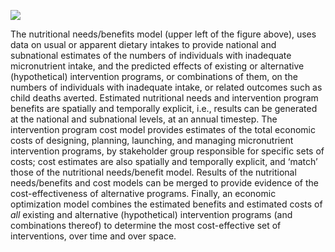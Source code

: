 
![](../pictures/MINIMOD_Overview_Slide.pptx.jpg)

The nutritional needs/benefits model (upper left of the figure above), uses data on usual or apparent dietary intakes to provide national and subnational estimates of the numbers of individuals with inadequate micronutrient intake, and the predicted effects of existing or alternative (hypothetical) intervention programs, or combinations of them, on the numbers of individuals with inadequate intake, or related outcomes such as child deaths averted. Estimated nutritional needs and intervention program benefits are spatially and temporally explicit, i.e., results can be generated at the national and subnational levels, at an annual timestep. The intervention program cost model provides estimates of the total economic costs of designing, planning, launching, and managing micronutrient intervention programs, by stakeholder group responsible for specific sets of costs; cost estimates are also spatially and temporally explicit, and ‘match’ those of the nutritional needs/benefit model.  Results of the nutritional needs/benefits and cost models can be merged to provide evidence of the cost-effectiveness of alternative programs. Finally, an economic optimization model combines the estimated benefits and estimated costs of _all_ existing and alternative (hypothetical) intervention programs (and combinations thereof) to determine the most cost-effective set of interventions, over time and over space.